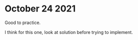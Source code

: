 # October 24 2021
Good to practice.

I think for this one, look at solution before trying to implement.